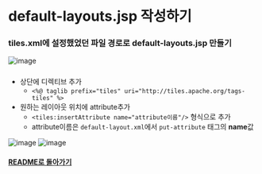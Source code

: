 # default-layouts.jsp 작성하기
### tiles.xml에 설정했었던 파일 경로로 default-layouts.jsp 만들기
![image](https://user-images.githubusercontent.com/42727909/49427063-b4576d00-f7e5-11e8-9994-11b3d12dc396.png)
### 
- 상단에 디렉티브 추가
    - `<%@ taglib prefix="tiles" uri="http://tiles.apache.org/tags-tiles" %>`
- 원하는 레이아웃 위치에 attribute추가
    - `<tiles:insertAttribute name="attribute이름"/>` 형식으로 추가
    - attribute이름은 `default-layout.xml`에서 `put-attribute` 태그의 **name**값

![image](https://user-images.githubusercontent.com/42727909/49427560-f3d28900-f7e6-11e8-8c5f-cb84fcde4df3.png)
![image](https://user-images.githubusercontent.com/42727909/49559224-6bbcc280-f951-11e8-834a-8129294c5097.png)


#### [README로 돌아가기](../README.md)
